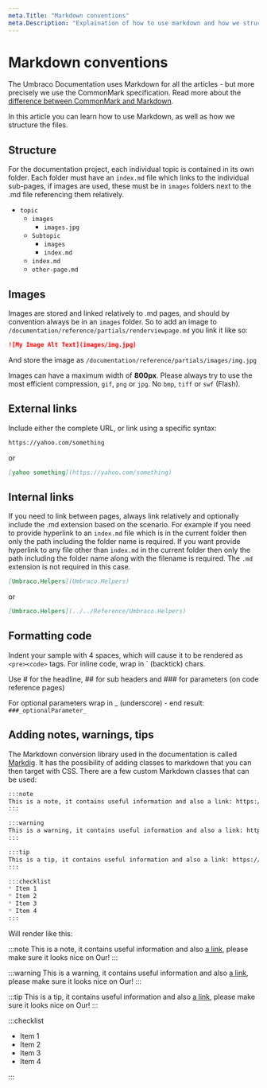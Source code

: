 ```yaml
---
meta.Title: "Markdown conventions"
meta.Description: "Explaination of how to use markdown and how we structure the files."
---
```


# Markdown conventions

The Umbraco Documentation uses Markdown for all the articles - but more precisely we use the CommonMark specification. Read more about the [difference between CommonMark and Markdown](https://commonmark.org/).

In this article you can learn how to use Markdown, as well as how we structure the files.

## Structure

For the documentation project, each individual topic is contained in its own folder.
Each folder must have an `index.md` file which links to the individual sub-pages, if images are used, these must be in `images` folders next to the .md file referencing them relatively.

* `topic`
  * `images`
    * `images.jpg`
  * `Subtopic`
    * `images`
    * `index.md`
  * `index.md`
  * `other-page.md`

## Images

Images are stored and linked relatively to .md pages, and should by convention always be in an `images` folder. So to add an image to `/documentation/reference/partials/renderviewpage.md` you link it like so:

```markdown
![My Image Alt Text](images/img.jpg)
```

And store the image as `/documentation/reference/partials/images/img.jpg`

Images can have a maximum width of **800px**. Please always try to use the most efficient compression, `gif`, `png` or `jpg`. No `bmp`, `tiff` or `swf` (Flash).

## External links

Include either the complete URL, or link using a specific syntax:

```markdown
https://yahoo.com/something
```

or

```markdown
[yahoo something](https://yahoo.com/something)
```

## Internal links

If you need to link between pages, always link relatively and optionally include the .md extension based on the scenario. For example if you need to provide hyperlink to an `index.md` file which is in the current folder then only the path including the folder name is required. If you want provide hyperlink to any file other than `index.md` in the current folder then only the path including the folder name along with the filename is required. The `.md` extension is not required in this case.

```markdown
[Umbraco.Helpers](Umbraco.Helpers)
```

or

```markdown
[Umbraco.Helpers](../../Reference/Umbraco.Helpers)
```

## Formatting code

Indent your sample with 4 spaces, which will cause it to be rendered as `<pre><code>` tags.
For inline code, wrap in ` (backtick) chars.

Use # for the headline, ## for sub headers and ### for parameters (on code reference pages)

For optional parameters wrap in _ (underscore) - end result: `###_optionalParameter_`

## Adding notes, warnings, tips

The Markdown conversion library used in the documentation is called [Markdig](https://github.com/lunet-io/markdig). It has the possibility of adding classes to markdown that you can then target with CSS. There are a few custom Markdown classes that can be used:

```markdown
:::note
This is a note, it contains useful information and also a link: https://thisisalink.com/useful/resource, please make sure it looks nice on Our!
:::

:::warning
This is a warning, it contains useful information and also a link: https://thisisalink.com/useful/resource, please make sure it looks nice on Our!
:::

:::tip
This is a tip, it contains useful information and also a link: https://thisisalink.com/useful/resource, please make sure it looks nice on Our!
:::

:::checklist
* Item 1
* Item 2
* Item 3
* Item 4
:::
```

Will render like this:

:::note
This is a note, it contains useful information and also [a link](https://thisisalink.com/useful/resource), please make sure it looks nice on Our!
:::

:::warning
This is a warning, it contains useful information and also [a link](https://thisisalink.com/useful/resource), please make sure it looks nice on Our!
:::

:::tip
This is a tip, it contains useful information and also [a link](https://thisisalink.com/useful/resource), please make sure it looks nice on Our!
:::

:::checklist

* Item 1
* Item 2
* Item 3
* Item 4

:::

